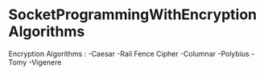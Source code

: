 # SocketProgrammingWithEncryptionAlgorithms 
Encryption Algorithms :
-Caesar
-Rail Fence Cipher
-Columnar
-Polybius
-Tomy
-Vigenere
